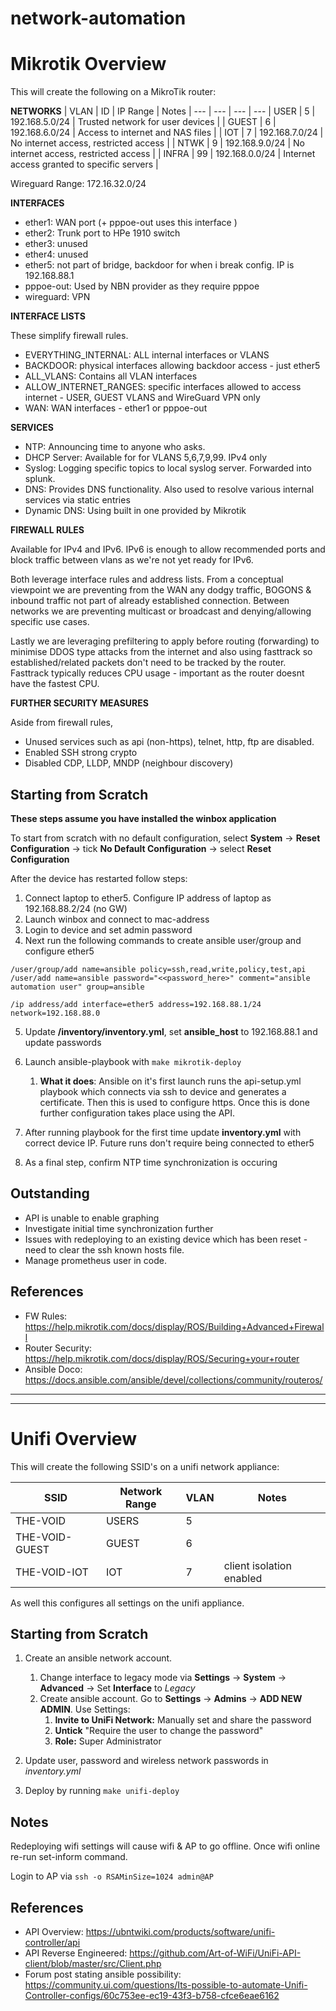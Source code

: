 # network-automation

# Mikrotik Overview

This will create the following on a MikroTik router:

**NETWORKS**
| VLAN  | ID  | IP Range       | Notes
|  ---  | --- |      ---       |  ---
| USER  | 5   | 192.168.5.0/24 | Trusted network for user devices            |
| GUEST | 6   | 192.168.6.0/24 | Access to internet and NAS files            |
| IOT   | 7   | 192.168.7.0/24 | No internet access, restricted access       |
| NTWK  | 9   | 192.168.9.0/24 | No internet access, restricted access       |
| INFRA | 99  | 192.168.0.0/24 | Internet access granted to specific servers |

Wireguard Range: 172.16.32.0/24

**INTERFACES**
* ether1: WAN port (+ pppoe-out uses this interface )
* ether2: Trunk port to HPe 1910 switch
* ether3: unused
* ether4: unused
* ether5: not part of bridge, backdoor for when i break config. IP is 192.168.88.1
* pppoe-out: Used by NBN provider as they require pppoe
* wireguard: VPN

**INTERFACE LISTS**

These simplify firewall rules.
* EVERYTHING_INTERNAL: ALL internal interfaces or VLANS
* BACKDOOR: physical interfaces allowing backdoor access - just ether5
* ALL_VLANS: Contains all VLAN interfaces
* ALLOW_INTERNET_RANGES: specific interfaces allowed to access internet - USER, GUEST VLANS and WireGuard VPN only
* WAN: WAN interfaces - ether1 or pppoe-out

**SERVICES**
* NTP: Announcing time to anyone who asks.
* DHCP Server: Available for for VLANS 5,6,7,9,99. IPv4 only
* Syslog: Logging specific topics to local syslog server. Forwarded into splunk.
* DNS: Provides DNS functionality. Also used to resolve various internal services via static entries
* Dynamic DNS: Using built in one provided by Mikrotik

**FIREWALL RULES**

Available for IPv4 and IPv6. IPv6 is enough to allow recommended ports and block traffic between vlans as we're not yet ready for IPv6.

Both leverage interface rules and address lists.
From a conceptual viewpoint we are preventing from the WAN any dodgy traffic, BOGONS & inbound traffic not part of already established connection. Between networks we are preventing multicast or broadcast and denying/allowing specific use cases.

Lastly we are leveraging prefiltering to apply before routing (forwarding) to minimise DDOS type attacks from the internet and also using fasttrack so established/related packets don't need to be tracked by the router. Fasttrack typically reduces CPU usage - important as the router doesnt have the fastest CPU.

**FURTHER SECURITY MEASURES**

Aside from firewall rules,
* Unused services such as api (non-https), telnet, http, ftp are disabled.
* Enabled SSH strong crypto
* Disabled CDP, LLDP, MNDP (neighbour discovery)

## Starting from Scratch

**These steps assume you have installed the winbox application**

To start from scratch with no default configuration, select **System** -> **Reset Configuration** -> tick **No Default Configuration** -> select **Reset Configuration**

After the device has restarted follow steps:
1. Connect laptop to ether5. Configure IP address of laptop as 192.168.88.2/24 (no GW)
2. Launch winbox and connect to mac-address
3. Login to device and set admin password
4. Next run the following commands to create ansible user/group and configure ether5
```
/user/group/add name=ansible policy=ssh,read,write,policy,test,api
/user/add name=ansible password="<<password_here>" comment="ansible automation user" group=ansible

/ip address/add interface=ether5 address=192.168.88.1/24 network=192.168.88.0
```

5. Update **/inventory/inventory.yml**, set **ansible_host** to 192.168.88.1 and update passwords
6. Launch ansible-playbook with `make mikrotik-deploy`
    1. **What it does**: Ansible on it's first launch runs the api-setup.yml playbook which connects via ssh to device and generates a certificate. Then this is used to configure https. Once this is done further configuration takes place using the API.

7. After running playbook for the first time update **inventory.yml** with correct device IP. Future runs don't require being connected to ether5

8. As a final step, confirm NTP time synchronization is occuring

## Outstanding

* API is unable to enable graphing
* Investigate initial time synchronization further
* Issues with redeploying to an existing device which has been reset - need to clear the ssh known hosts file.
* Manage prometheus user in code.

## References

* FW Rules: https://help.mikrotik.com/docs/display/ROS/Building+Advanced+Firewall
* Router Security: https://help.mikrotik.com/docs/display/ROS/Securing+your+router
* Ansible Doco: https://docs.ansible.com/ansible/devel/collections/community/routeros/

-----
-----
# Unifi Overview

This will create the following SSID's on a unifi network appliance:

| SSID           | Network Range | VLAN | Notes
|  ---           | ---           |  --- |  ---
| THE-VOID       | USERS         | 5    |
| THE-VOID-GUEST | GUEST         | 6    |
| THE-VOID-IOT   | IOT           | 7    | client isolation enabled

As well this configures all settings on the unifi appliance.

## Starting from Scratch

1. Create an ansible network account.
    1. Change interface to legacy mode via **Settings** -> **System** -> **Advanced** -> Set **Interface** to *Legacy*
    2. Create ansible account. Go to **Settings** -> **Admins** -> **ADD NEW ADMIN**. Use Settings:
        1. **Invite to UniFi Network:** Manually set and share the password
        2. **Untick** "Require the user to change the password"
        3. **Role:** Super Administrator

2. Update user, password and wireless network passwords in *inventory.yml*
3. Deploy by running `make unifi-deploy`

## Notes

Redeploying wifi settings will cause wifi & AP to go offline. Once wifi online re-run set-inform command.

Login to AP via `ssh -o RSAMinSize=1024 admin@AP`

## References

* API Overview: https://ubntwiki.com/products/software/unifi-controller/api
* API Reverse Engineered: https://github.com/Art-of-WiFi/UniFi-API-client/blob/master/src/Client.php
* Forum post stating ansible possibility: https://community.ui.com/questions/Its-possible-to-automate-Unifi-Controller-configs/60c753ee-ec19-43f3-b758-cfce6eae6162
